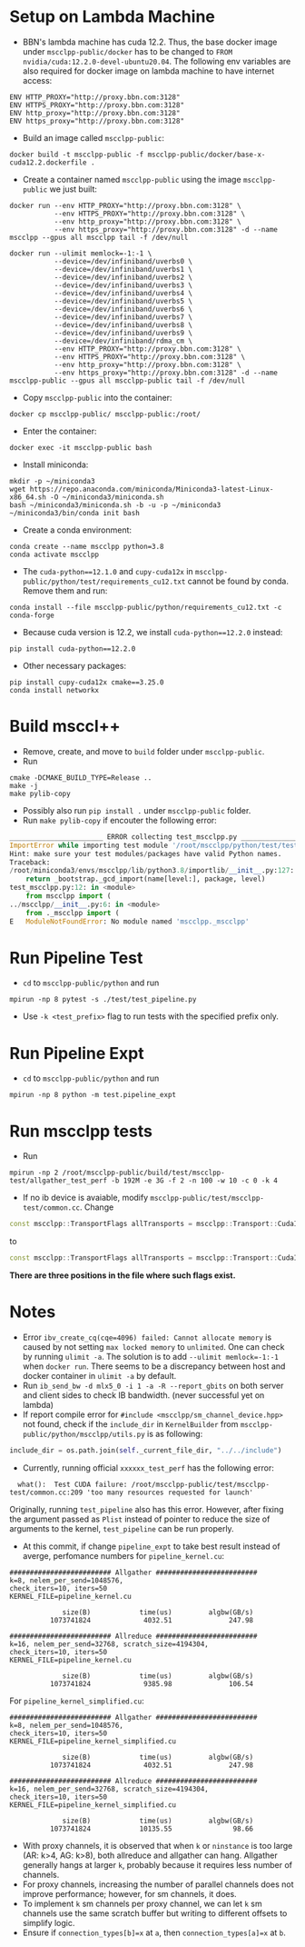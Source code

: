 # Setup on Lambda Machine
- BBN's lambda machine has cuda 12.2. Thus, the base docker image under `mscclpp-public/docker` has to be changed to `FROM nvidia/cuda:12.2.0-devel-ubuntu20.04`. The following env variables are also required for docker image on lambda machine to have internet access:
```docker
ENV HTTP_PROXY="http://proxy.bbn.com:3128"
ENV HTTPS_PROXY="http://proxy.bbn.com:3128"
ENV http_proxy="http://proxy.bbn.com:3128"
ENV https_proxy="http://proxy.bbn.com:3128"
```
- Build an image called `mscclpp-public`: 
```shell
docker build -t mscclpp-public -f mscclpp-public/docker/base-x-cuda12.2.dockerfile .
```
- Create a container named `mscclpp-public` using the image `mscclpp-public` we just built:
```shell
docker run --env HTTP_PROXY="http://proxy.bbn.com:3128" \
           --env HTTPS_PROXY="http://proxy.bbn.com:3128" \
           --env http_proxy="http://proxy.bbn.com:3128" \
           --env https_proxy="http://proxy.bbn.com:3128" -d --name mscclpp --gpus all mscclpp tail -f /dev/null
```
```shell
docker run --ulimit memlock=-1:-1 \
           --device=/dev/infiniband/uverbs0 \
           --device=/dev/infiniband/uverbs1 \
           --device=/dev/infiniband/uverbs2 \
           --device=/dev/infiniband/uverbs3 \
           --device=/dev/infiniband/uverbs4 \
           --device=/dev/infiniband/uverbs5 \
           --device=/dev/infiniband/uverbs6 \
           --device=/dev/infiniband/uverbs7 \
           --device=/dev/infiniband/uverbs8 \
           --device=/dev/infiniband/uverbs9 \
           --device=/dev/infiniband/rdma_cm \
           --env HTTP_PROXY="http://proxy.bbn.com:3128" \
           --env HTTPS_PROXY="http://proxy.bbn.com:3128" \
           --env http_proxy="http://proxy.bbn.com:3128" \
           --env https_proxy="http://proxy.bbn.com:3128" -d --name mscclpp-public --gpus all mscclpp-public tail -f /dev/null
```
- Copy `mscclpp-public` into the container:
```shell
docker cp mscclpp-public/ mscclpp-public:/root/
```
- Enter the container:
```shell
docker exec -it mscclpp-public bash
```
- Install miniconda:
```shell
mkdir -p ~/miniconda3
wget https://repo.anaconda.com/miniconda/Miniconda3-latest-Linux-x86_64.sh -O ~/miniconda3/miniconda.sh
bash ~/miniconda3/miniconda.sh -b -u -p ~/miniconda3
~/miniconda3/bin/conda init bash
```
- Create a conda environment:
```shell
conda create --name mscclpp python=3.8
conda activate mscclpp
```
- The `cuda-python==12.1.0` and `cupy-cuda12x` in `mscclpp-public/python/test/requirements_cu12.txt` cannot be found by conda. Remove them and run:
```shell
conda install --file mscclpp-public/python/requirements_cu12.txt -c conda-forge
```
- Because cuda version is 12.2, we install `cuda-python==12.2.0` instead:
```shell
pip install cuda-python==12.2.0
```
- Other necessary packages:
```shell
pip install cupy-cuda12x cmake==3.25.0
conda install networkx
```

# Build msccl++
- Remove, create, and move to `build` folder under `mscclpp-public`.
- Run
```shell
cmake -DCMAKE_BUILD_TYPE=Release ..
make -j
make pylib-copy
```
- Possibly also run `pip install .` under `mscclpp-public` folder.
- Run `make pylib-copy` if encouter the following error:
```python
_______________________ ERROR collecting test_mscclpp.py _______________________
ImportError while importing test module '/root/mscclpp/python/test/test_mscclpp.py'.
Hint: make sure your test modules/packages have valid Python names.
Traceback:
/root/miniconda3/envs/mscclpp/lib/python3.8/importlib/__init__.py:127: in import_module
    return _bootstrap._gcd_import(name[level:], package, level)
test_mscclpp.py:12: in <module>
    from mscclpp import (
../mscclpp/__init__.py:6: in <module>
    from ._mscclpp import (
E   ModuleNotFoundError: No module named 'mscclpp._mscclpp'
```

# Run Pipeline Test
- `cd` to `mscclpp-public/python` and run
```shell
mpirun -np 8 pytest -s ./test/test_pipeline.py
```
- Use `-k <test_prefix>` flag to run tests with the specified prefix only.

# Run Pipeline Expt
- `cd` to `mscclpp-public/python` and run
```shell
mpirun -np 8 python -m test.pipeline_expt
```

# Run mscclpp tests
- Run
```shell
mpirun -np 2 /root/mscclpp-public/build/test/mscclpp-test/allgather_test_perf -b 192M -e 3G -f 2 -n 100 -w 10 -c 0 -k 4
```
- If no ib device is avaiable, modify `mscclpp-public/test/mscclpp-test/common.cc`. Change
```c++
const mscclpp::TransportFlags allTransports = mscclpp::Transport::CudaIpc | IBs[args_.gpuNum];
```
to
```c++
const mscclpp::TransportFlags allTransports = mscclpp::Transport::CudaIpc;
```
**There are three positions in the file where such flags exist.**

# Notes
- Error `ibv_create_cq(cqe=4096) failed: Cannot allocate memory` is caused by not setting `max locked memory` to `unlimited`. One can check by running `ulimit -a`. The solution is to add `--ulimit memlock=-1:-1` when `docker run`. There seems to be a discrepancy between host and docker container in `ulimit -a` by default.
- Run `ib_send_bw -d mlx5_0 -i 1 -a -R --report_gbits` on both server and client sides to check IB bandwidth. (never successful yet on lambda)
- If report compile error for `#include <mscclpp/sm_channel_device.hpp>` not found, check if the `include_dir` in `KernelBuilder` from `mscclpp-public/python/mscclpp/utils.py` is as following:
```python
include_dir = os.path.join(self._current_file_dir, "../../include")
```
- Currently, running official `xxxxxx_test_perf` has the following error:
```shell
  what():  Test CUDA failure: /root/mscclpp-public/test/mscclpp-test/common.cc:209 'too many resources requested for launch'
```
Originally, running `test_pipeline` also has this error. However, after fixing the argument passed as `Plist` instead of pointer to reduce the size of arguments to the kernel, `test_pipeline` can be run properly.
- At this commit, if change `pipeline_expt` to take best result instead of averge, perfomance numbers for `pipeline_kernel.cu`:
```shell
######################### Allgather #########################
k=8, nelem_per_send=1048576,
check_iters=10, iters=50
KERNEL_FILE=pipeline_kernel.cu

             size(B)            time(us)         algbw(GB/s)
          1073741824             4032.51              247.98

######################### Allreduce #########################
k=16, nelem_per_send=32768, scratch_size=4194304,
check_iters=10, iters=50
KERNEL_FILE=pipeline_kernel.cu

             size(B)            time(us)         algbw(GB/s)
          1073741824             9385.98              106.54
```
For `pipeline_kernel_simplified.cu`:
```shell
######################### Allgather #########################
k=8, nelem_per_send=1048576,
check_iters=10, iters=50
KERNEL_FILE=pipeline_kernel_simplified.cu

             size(B)            time(us)         algbw(GB/s)
          1073741824             4032.51              247.98

######################### Allreduce #########################
k=16, nelem_per_send=32768, scratch_size=4194304,
check_iters=10, iters=50
KERNEL_FILE=pipeline_kernel_simplified.cu

             size(B)            time(us)         algbw(GB/s)
          1073741824            10135.55               98.66
```
- With proxy channels, it is observed that when `k` or `ninstance` is too large (AR: k>4, AG: k>8), both allreduce and allgather can hang. Allgather generally hangs at larger `k`, probably because it requires less number of channels.
- For proxy channels, increasing the number of parallel channels does not improve performance; however, for sm channels, it does.
- To implement `k` sm channels per proxy channel, we can let `k` sm channels use the same scratch buffer but writing to different offsets to simplify logic.
- Ensure if `connection_types[b]=x` at `a`, then `connection_types[a]=x` at `b`.

